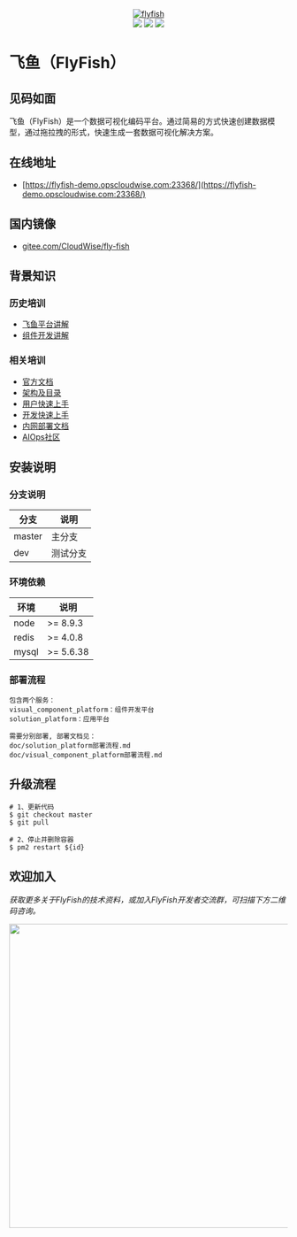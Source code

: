 <div align="center">
  <a href="https://github.com/CloudWise-OpenSource/FlyFish"><img src="https://cdn.jsdelivr.net/gh/CloudWise-OpenSource/FlyFish/flyfishicon.png" alt="flyfish" /></a>
  <div align="center">
    <a href="https://github.com/CloudWise-OpenSource/FlyFish/pulls"><img src="https://badgen.net/github/prs/CloudWise-OpenSource/FlyFish" /></a>
    <a href="https://github.com/CloudWise-OpenSource/FlyFish/blob/main/LICENSE"><img src="https://badgen.net/github/license/CloudWise-OpenSource/FlyFish" /></a>
    <a href="https://github.com/CloudWise-OpenSource/FlyFish/releases"><img src="https://badgen.net/github/release/CloudWise-OpenSource/FlyFish" /></a>
  </div>
</div>

# 飞鱼（FlyFish）

## 见码如面

飞鱼（FlyFish）是一个数据可视化编码平台。通过简易的方式快速创建数据模型，通过拖拉拽的形式，快速生成一套数据可视化解决方案。

## 在线地址

- [https://flyfish-demo.opscloudwise.com:23368/](https://flyfish-demo.opscloudwise.com:23368/)

## 国内镜像

- [gitee.com/CloudWise/fly-fish](https://gitee.com/CloudWise/fly-fish)

## 背景知识

### 历史培训

- [飞鱼平台讲解](http://docs.aiops.cloudwise.com/zh/flyfish)
- [组件开发讲解](http://docs.aiops.cloudwise.com/zh/flyfish/component/develop.html)

### 相关培训

- [官方文档](http://docs.aiops.cloudwise.com/zh/flyfish)
- [架构及目录](http://docs.aiops.cloudwise.com/zh/flyfish/design.html)
- [用户快速上手](http://docs.aiops.cloudwise.com/zh/flyfish/getting-started/)
- [开发快速上手](http://docs.aiops.cloudwise.com/zh/flyfish/component/basic.html)
- [内网部署文档](http://docs.aiops.cloudwise.com/zh/flyfish/deploy.html)
- [AIOps社区](https://www.cloudwise.ai/#/datalaker/dashboard)

## 安装说明

### 分支说明

| 分支        | 说明        |
| ----------- | ----------- |
| master      | 主分支      |
| dev         | 测试分支    |

### 环境依赖

| 环境  | 说明      |
| ----- | --------- |
| node  | >= 8.9.3  |
| redis | >= 4.0.8  |
| mysql | >= 5.6.38 |

### 部署流程
```
包含两个服务：
visual_component_platform：组件开发平台
solution_platform：应用平台

需要分别部署, 部署文档见：
doc/solution_platform部署流程.md
doc/visual_component_platform部署流程.md
```
## 升级流程

```
# 1、更新代码
$ git checkout master
$ git pull

# 2、停止并删除容器
$ pm2 restart ${id}

```

## 欢迎加入

*获取更多关于FlyFish的技术资料，或加入FlyFish开发者交流群，可扫描下方二维码咨询。*

<img src="https://gitee.com/CloudWise/fly-fish/raw/main/doc/images/Susie.png" width="550px"/>

